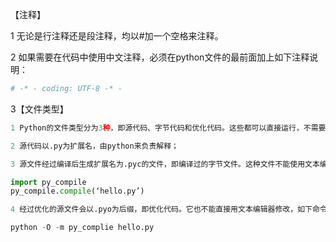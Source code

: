 【注释】

1 无论是行注释还是段注释，均以#加一个空格来注释。

2 如果需要在代码中使用中文注释，必须在python文件的最前面加上如下注释说明：
``` python
# -* - coding: UTF-8 -* -
```

3【文件类型】
``` python
1 Python的文件类型分为3种，即源代码、字节代码和优化代码。这些都可以直接运行，不需要进行编译或连接。

2 源代码以.py为扩展名，由python来负责解释；

3 源文件经过编译后生成扩展名为.pyc的文件，即编译过的字节文件。这种文件不能使用文本编辑器修改。pyc文件是和平台无关的，可以在大部分操作系统上运行。如下语句可以用来产生pyc文件：

import py_compile
py_compile.compile(‘hello.py’)

4 经过优化的源文件会以.pyo为后缀，即优化代码。它也不能直接用文本编辑器修改，如下命令可用来生成pyo文件：

python -O -m py_complie hello.py
```
